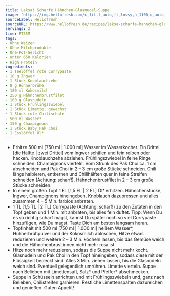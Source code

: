 ```yaml
---
title: Laksa! Scharfe Hähnchen-Glasnudel-Suppe
image: 'https://img.hellofresh.com/c_fit,f_auto,fl_lossy,h_1100,q_auto,w_2600/hellofresh_s3/image/laksa-scharfe-hahnchen-glasnudel-suppe-c5cb96db.jpg'
sourceLabel: Hellofresh
sourceURL: https://www.hellofresh.de/recipes/laksa-scharfe-hahnchen-glasnudel-suppe-62f675904b7db8e1e40c166d
servings: 2
time: PT35M
tags:
- Ohne Weizen
- Ohne Milchprodukte
- One-Pot-Gericht
- unter 650 Kalorien
- High Protein
ingredients:
- 1 Teelöffel rote Currypaste
- 10 g Ingwer
- 1 Stück Knoblauchzehe
- 8 g Hühnerbrühe
- 180 ml Kokosmilch
- 250 g Hähnchenbrustfilet
- 100 g Glasnudeln
- 1 Stück Frühlingszwiebel
- 1 Stück Limette, gewachst
- 1 Stück rote Chilischote
- 500 ml Wasser*
- 150 g Champignons
- 1 Stück Baby Pak Choi
- 1 Esslöffel Öl*
---
```


- Erhitze 500 ml [750 ml | 1.000 ml] Wasser im Wasserkocher.  Ein Drittel [die Hälfte | zwei Drittel] vom Ingwer schälen und fein reiben oder hacken.  Knoblauchzehe abziehen.  Frühlingszwiebel in feine Ringe schneiden.  Champignons vierteln.  Vom Strunk des Pak Choi ca. 1 cm abschneiden und Pak Choi in 2 – 3 cm große Stücke schneiden.  Chili längs halbieren, entkernen und Chilihälften quer in feine Streifen schneiden (Achtung: scharf!).  Hähnchenbrustfilet in 2 – 3 cm große Stücke schneiden.
- In einem großen Topf 1 EL [1,5 EL | 2 EL] Öl\* erhitzen. Hähnchenstücke, Ingwer, Champignons hineingeben, Knoblauch dazupressen und alles zusammen 4 – 5 Min. farblos anbraten.
- 1 TL [1,5 TL | 2 TL] Currypaste (Achtung: scharf!) zu den Zutaten in den Topf geben und 1 Min. mit anbraten, bis alles fein duftet. Tipp: Wenn Du es so richtig scharf magst, kannst Du später noch so viel Currypaste hinzufügen, wie Du magst. Taste Dich am besten langsam heran.
- Topfinhalt mit 500 ml [750 ml | 1.000 ml] heißem Wasser\*, Hühnerbrühpulver und der Kokosmilch ablöschen, Hitze etwas reduzieren und weitere 2 – 3 Min. köcheln lassen, bis das Gemüse weich und die Hähnchenbrust innen nicht mehr rosa ist.
- Hitze noch mehr reduzieren, sodass die Suppe nicht mehr kocht. Glasnudeln und Pak Choi in den Topf hineingeben, sodass diese mit der Flüssigkeit bedeckt sind. Alles 3 Min. ziehen lassen, bis die Glasnudeln weich sind. Eventuell gelegentlich umrühren.  Limette vierteln. Suppe nach Belieben mit Limettensaft, Salz\* und Pfeffer\* abschmecken.
- Suppe in Schüsseln anrichten und mit Frühlingszwiebeln und, ganz nach Belieben, Chilistreifen garnieren. Restliche Limettenspalten dazureichen und genießen.  Guten Appetit!

